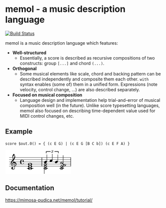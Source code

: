 # memol - a music description language

[![Build Status](https://travis-ci.org/y-fujii/memol-rs.svg?branch=master)](https://travis-ci.org/y-fujii/memol-rs/)

memol is a music description language which features:

- **Well-structured**
    - Essentially, a score is described as recursive compositions of two
      constructs: group `[...]` and chord `(...)`.
- **Orthogonal**
    - Some musical elements like scale, chord and backing pattern can be
      described independently and composite them each other.  `with` syntax
      enables (some of) them in a unified form.  Expressions (note velocity,
      control change, ...) are also described separately.
- **Focused on musical composition**
    - Language design and implementation help trial-and-error of musical
      composition well (in the future).  Unlike score typesetting languages,
      memol also focused on describing time-dependent value used for MIDI
      control changes, etc.

## Example

    score $out.0() = { (c E G) | (c E G [B C b]) (c E F A) }

![sample](doc/sample.png)

## Documentation

<https://mimosa-pudica.net/memol/tutorial/>
